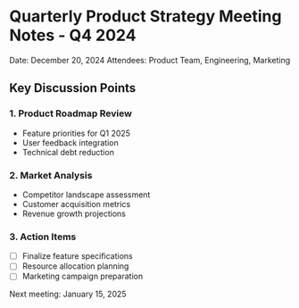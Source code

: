 # Quarterly Product Strategy Meeting Notes - Q4 2024

Date: December 20, 2024
Attendees: Product Team, Engineering, Marketing

## Key Discussion Points

### 1. Product Roadmap Review
- Feature priorities for Q1 2025
- User feedback integration
- Technical debt reduction

### 2. Market Analysis
- Competitor landscape assessment
- Customer acquisition metrics
- Revenue growth projections

### 3. Action Items
- [ ] Finalize feature specifications
- [ ] Resource allocation planning
- [ ] Marketing campaign preparation

Next meeting: January 15, 2025
